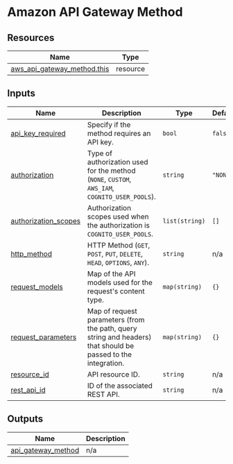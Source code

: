 # Amazon API Gateway Method

## Resources

| Name | Type |
|------|------|
| [aws_api_gateway_method.this](https://registry.terraform.io/providers/hashicorp/aws/latest/docs/resources/api_gateway_method) | resource |

## Inputs

| Name | Description | Type | Default | Required |
|------|-------------|------|---------|:--------:|
| <a name="input_api_key_required"></a> [api\_key\_required](#input\_api\_key\_required) | Specify if the method requires an API key. | `bool` | `false` | no |
| <a name="input_authorization"></a> [authorization](#input\_authorization) | Type of authorization used for the method (`NONE`, `CUSTOM`, `AWS_IAM`, `COGNITO_USER_POOLS`). | `string` | `"NONE"` | no |
| <a name="input_authorization_scopes"></a> [authorization\_scopes](#input\_authorization\_scopes) | Authorization scopes used when the authorization is `COGNITO_USER_POOLS`. | `list(string)` | `[]` | no |
| <a name="input_http_method"></a> [http\_method](#input\_http\_method) | HTTP Method (`GET`, `POST`, `PUT`, `DELETE`, `HEAD`, `OPTIONS`, `ANY`). | `string` | n/a | yes |
| <a name="input_request_models"></a> [request\_models](#input\_request\_models) | Map of the API models used for the request's content type. | `map(string)` | `{}` | no |
| <a name="input_request_parameters"></a> [request\_parameters](#input\_request\_parameters) | Map of request parameters (from the path, query string and headers) that should be passed to the integration. | `map(string)` | `{}` | no |
| <a name="input_resource_id"></a> [resource\_id](#input\_resource\_id) | API resource ID. | `string` | n/a | yes |
| <a name="input_rest_api_id"></a> [rest\_api\_id](#input\_rest\_api\_id) | ID of the associated REST API. | `string` | n/a | yes |

## Outputs

| Name | Description |
|------|-------------|
| <a name="output_api_gateway_method"></a> [api\_gateway\_method](#output\_api\_gateway\_method) | n/a |
<!-- END_TF_DOCS -->
